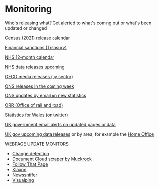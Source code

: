 Monitoring
==========

Who's releasing what? Get alerted to what's coming out or what's been updated or changed


[Census (2021) release calendar](https://www.ons.gov.uk/census/aboutcensus/releaseplans)

[Financial sanctions (Treasury)](https://public.govdelivery.com/accounts/UKHMTREAS/subscriber/new)

[NHS 12-month calendar](https://www.england.nhs.uk/statistics/12-months-statistics-calendar/)

[NHS data releases upcoming](https://digital.nhs.uk/search/document-type/publication/publicationStatus/false?searchTab=data&sort=date&publiclyAccessible=false&contentSearch=false)

[OECD media releases (by sector)](https://www.oecd.org/sdd/statisticsnewsreleases.htm)

[ONS releases in the coming week](https://www.ons.gov.uk/releasecalendar?view=upcoming)

[ONS updates by email on new statistics](https://public.govdelivery.com/accounts/UKONS/subscriber/network)

[ORR (Office of rail and road)](https://dataportal.orr.gov.uk/publication-dates-for-statistics/)

[Statistics for Wales (on twitter)](https://twitter.com/statisticswales)

[UK government email alerts on updated pages or data](https://www.gov.uk/help/update-email-notifications)

[UK gov upcoming data releases](https://www.gov.uk/search/research-and-statistics?content_store_document_type=upcoming_statistics&order=updated-newest) or by area, for example the [Home Office](https://www.gov.uk/search/research-and-statistics?content_store_document_type=upcoming_statistics&organisations%5B%5D=home-office)

WEBPAGE UPDATE MONITORS

- [Change detection](https://github.com/dgtlmoon/changedetection.io)
- [Document Cloud scraper by Muckrock](https://www.muckrock.com/news/archives/2022/may/24/release-notes-keep-an-eye-on-your-favorite-agencie/)
- [Follow That Page](https://www.followthatpage.com)
- [Klaxon](https://newsklaxon.org/)
- [Newssniffer](https://www.newssniffer.co.uk/versions)
- [Visualping](https://visualping.io/)
